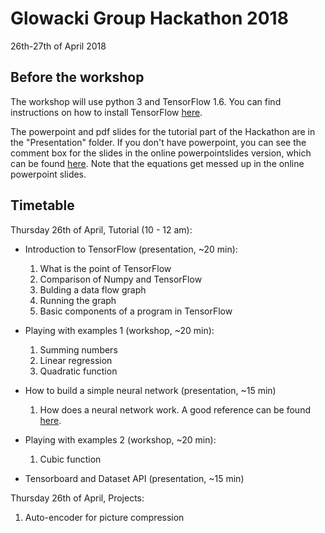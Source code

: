 # Glowacki Group Hackathon 2018

26th-27th of April 2018

## Before the workshop

The workshop will use python 3 and TensorFlow 1.6. You can find instructions on how to install TensorFlow [here](https://www.tensorflow.org/install/).

The powerpoint and pdf slides for the tutorial part of the Hackathon are in the "Presentation" folder. If you don't have powerpoint, you can see the comment box for the slides in the online powerpointslides version, which can be found [here](https://docs.google.com/presentation/d/1bZUQVG-qvrTJEMgAYk59rG8Ux4b3Bpmmku4Q3GfxJyw/edit?usp=sharing). Note that the equations get messed up in the online powerpoint slides.

## Timetable

Thursday 26th of April, Tutorial (10 - 12 am):

* Introduction to TensorFlow (presentation, ~20 min):

    1. What is the point of TensorFlow
    2. Comparison of Numpy and TensorFlow
    3. Bulding a data flow graph
    4. Running the graph
    5. Basic components of a program in TensorFlow

* Playing with examples 1 (workshop, ~20 min):

    1. Summing numbers
    2. Linear regression
    3. Quadratic function

* How to build a simple neural network (presentation, ~15 min)

    1. How does a neural network work. A good reference can be found [here](http://ufldl.stanford.edu/tutorial/). 

* Playing with examples 2 (workshop, ~20 min):

    1. Cubic function

* Tensorboard and Dataset API (presentation, ~15 min)

Thursday 26th of April, Projects:

1. Auto-encoder for picture compression



